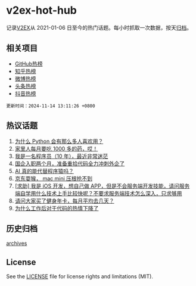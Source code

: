 # v2ex-hot-hub

 记录[V2EX](https://www.v2ex.com/)从 2021-01-06 日至今的热门话题。每小时抓取一次数据，按天[归档](archives)。
 
 ## 相关项目

- [GitHub热榜](https://github.com/lonnyzhang423/github-hot-hub)
- [知乎热榜](https://github.com/lonnyzhang423/zhihu-hot-hub)
- [微博热榜](https://github.com/lonnyzhang423/weibo-hot-hub)
- [头条热榜](https://github.com/lonnyzhang423/toutiao-hot-hub)
- [抖音热榜](https://github.com/lonnyzhang423/douyin-hot-hub)


 `更新时间：2024-11-14 13:11:26 +0800`

## 热议话题

1. [为什么 Python 会有那么多人喜欢用？](https://www.v2ex.com/t/1089258)
1. [家里人每月要吃 1000 多的药，哎！](https://www.v2ex.com/t/1089385)
1. [我是一名程序员（10 年），最近非常迷茫](https://www.v2ex.com/t/1089212)
1. [国企入职两个月，准备重拾代码全力冲刺外企了](https://www.v2ex.com/t/1089297)
1. [AI 真的能代替程序猿吗？](https://www.v2ex.com/t/1089194)
1. [京东耍猴， mac mini 压根抢不到](https://www.v2ex.com/t/1089204)
1. [[求助] 我是 iOS 开发，想自己做 APP，但是不会服务端开发技能，请问服务端自学用什么技术上手比较快呢？不要求服务端技术怎么深入，只求够用](https://www.v2ex.com/t/1089215)
1. [请问大家买了健身年卡，每月平均去几天？](https://www.v2ex.com/t/1089393)
1. [为什么工作后对于代码的热情下降了](https://www.v2ex.com/t/1089347)

## 历史归档

[archives](archives)

## License

See the [LICENSE](LICENSE) file for license rights and limitations (MIT).
